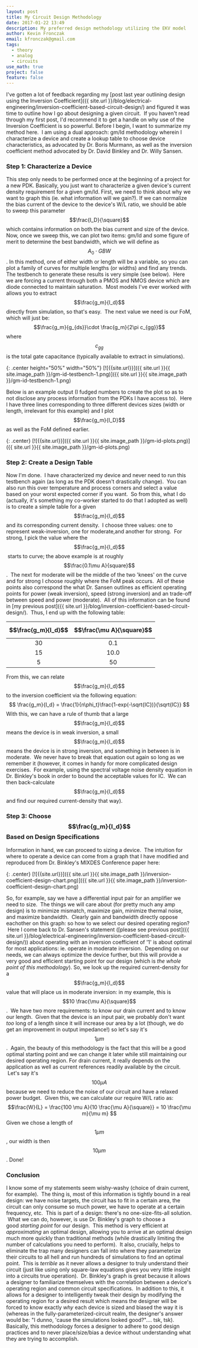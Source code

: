 ```yaml
---
layout: post
title: My Circuit Design Methodology
date: 2017-01-22 13:49
description: My preferred design methodology utilizing the EKV model
author: Kevin Fronczak
email: kfronczak@gmail.com
tags:
  - theory
  - analog
  - circuits
use_math: true
project: false
feature: false
---
```

I've gotten a lot of feedback regarding my [post last year outlining design using the Inversion Coefficient]({{ site.url }}/blog/electrical-engineering/inversion-coefficient-based-circuit-design/) and figured it was time to outline how I go about designing a given circuit.  If you haven't read through my first post, I'd recommend it to get a handle on why use of the Inversion Coefficient is so powerful. Before I begin, I want to summarize my method here.  I am using a dual approach: gm/Id methodology wherein I characterize a device and create a lookup table to choose device characteristics, as advocated by Dr. Boris Murmann, as well as the inversion coefficient method advocated by Dr. David Binkley and Dr. Willy Sansen.

### Step 1: Characterize a Device

This step only needs to be performed once at the beginning of a project for a new PDK. Basically, you just want to characterize a given device's current density requirement for a given gm/Id. First, we need to think about why we want to graph this (ie. what information will we gain?). If we can normalize the bias current of the device to the device's W/L ratio, we should be able to sweep this parameter $$\frac{I_D}{\square}$$ which contains information on both the bias current and size of the device. Now, once we sweep this, we can plot two items: gm/Id and some figure of merit to determine the best bandwidth, which we will define as $$A_0\cdot GBW$$. In this method, one of either width or length will be a variable, so you can plot a family of curves for multiple lengths (or widths) and find any trends. The testbench to generate these results is very simple (see below).  Here we are forcing a current through both a PMOS and NMOS device which are diode connected to maintain saturation.  Most models I've ever worked with allows you to extract $$\frac{g_m}{I_d}$$ directly from simulation, so that's easy.  The next value we need is our FoM, which will just be: $$\frac{g_m}{g_{ds}}\cdot \frac{g_m}{2\pi c_{gg}}$$ where $$c_{gg}$$ is the total gate capacitance (typically available to extract in simulations).

{: .center height="50%" width="50%"}
[![{{site.url}}]({{ site.url }}{{ site.image_path }}/gm-id-testbench-1.png)]({{ site.url }}{{ site.image_path }}/gm-id-testbench-1.png)

Below is an example output (I fudged numbers to create the plot so as to not disclose any process information from the PDKs I have access to).  Here I have three lines corresponding to three different devices sizes (width or length, irrelevant for this example) and I plot $$\frac{g_m}{I_D}$$ as well as the FoM defined earlier.

{: .center}
[![{{site.url}}]({{ site.url }}{{ site.image_path }}/gm-id-plots.png)]({{ site.url }}{{ site.image_path }}/gm-id-plots.png)

### Step 2: Create a Design Table

Now I'm done.  I have characterized my device and never need to run this testbench again (as long as the PDK doesn't drastically change).  You can also run this over temperature and process corners and select a value based on your worst expected corner if you want.  So from this, what I do (actually, it's something my co-worker started to do that I adopted as well) is to create a simple table for a given $$\frac{g_m}{I_d}$$ and its corresponding current density.  I choose three values: one to represent weak-inversion, one for moderate,and another for strong.  For strong, I pick the value where the $$\frac{g_m}{I_d}$$ starts to curve; the above example is at roughly $$\frac{0.1\mu A}{square}$$.  The next for moderate will be the middle of the two 'knees' on the curve and for strong I choose roughly where the FoM peak occurs.  All of these points also correspond the what Dr. Sansen outlines as efficient operating points for power (weak inversion), speed (strong inversion) and an trade-off between speed and power (moderate).  All of this information can be found in [my previous post]({{ site.url }}/blog/inversion-coefficient-based-circuit-design/).  Thus, I end up with the following table:

| $$\frac{g_m}{I_d}$$ | $$\frac{\mu A}{\square}$$ |
|:-------------------:|:-------------------------:|
|         30          |             0.1           |
|         15          |            10.0           |
|          5          |            50             |

 From this, we can relate $$\frac{g_m}{I_d}$$ to the inversion coefficient via the following equation: $$ \frac{g_m}{I_d} = \frac{1}{n\phi_t}\frac{1-exp(-\sqrt{IC})}{\sqrt{IC}} $$ With this, we can have a rule of thumb that a large $$\frac{g_m}{I_d}$$ means the device is in weak inversion, a small $$\frac{g_m}{I_d}$$ means the device is in strong inversion, and something in between is in moderate.  We never have to break that equation out again so long as we remember it (however, it comes in handy for more complicated design exercises.  For example, using the spectral voltage noise density equation in Dr. Binkley's book in order to bound the acceptable values for IC.  We can then back-calculate $$\frac{g_m}{I_d}$$ and find our required current-density that way).

### Step 3: Choose $$\frac{g_m}{I_d}$$ Based on Design Specifications

Information in hand, we can proceed to sizing a device.  The intuition for where to operate a device can come from a graph that I have modified and reproduced from Dr. Binkley's MIXDES Conference paper here:

{: .center}
[![{{site.url}}]({{ site.url }}{{ site.image_path }}/inversion-coefficient-design-chart.png)]({{ site.url }}{{ site.image_path }}/inversion-coefficient-design-chart.png)

So, for example, say we have a differential input pair for an amplifier we need to size.  The things we will care about (for pretty much any amp design) is to minimize mismatch, maximize gain, minimize thermal noise, and maximize bandwidth.  Clearly gain and bandwidth directly oppose eachother on this graph: so how to we select our desired operating region?  Here I come back to Dr. Sansen's statement ([please see previous post]({{ site.url }}/blog/electrical-engineering/inversion-coefficient-based-circuit-design/)) about operating with an inversion coefficient of '1' is about optimal for most applications: ie. operate in moderate inversion.  Depending on our needs, we can always optimize the device further, but this will provide a very good and efficient starting point for our design (which is _the whole point of this methodology_). So, we look up the required current-density for a $$\frac{g_m}{I_d}$$ value that will place us in moderate inversion: in my example, this is $$10 \frac{\mu A}{\square}$$.  We have two more requirements: to know our drain current and to know our length.  Given that the device is an input pair, we probably don't want _too_ long of a length since it will increase our area by a lot (though, we do get an improvement in output impedance!) so let's say it's $$1 \mu m$$.  Again, the beauty of this methodology is the fact that this will be a good optimal starting point and we can change it later while still maintaining our desired operating region. For drain current, it really depends on the application as well as current references readily available by the circuit.  Let's say it's $$100 \mu A$$ because we need to reduce the noise of our circuit and have a relaxed power budget.  Given this, we can calculate our require W/L ratio as: $$\frac{W}{L} = \frac{100 \mu A}{10 \frac{\mu A}{\square}} = 10 \frac{\mu m}{\mu m} $$ Given we chose a length of $$1 \mu m$$, our width is then $$10 \mu m$$. Done!

### Conclusion

I know some of my statements seem wishy-washy (choice of drain current, for example).  The thing is, most of this information is tightly bound in a real design: we have noise targets, the circuit has to fit in a certain area, the circuit can only consume so much power, we have to operate at a certain frequency, etc.  This is part of a design: there's no one-size-fits-all solution.  What we can do, however, is use Dr. Binkley's graph to choose a good _starting point_ for our design.  This method is very efficient at _approximating_ an optimal design, allowing you to arrive at an optimal design much more quickly than traditional methods (while drastically limiting the number of calculations you need to perform).  It also, crucially, helps to eliminate the trap many designers can fall into where they parameterize their circuits to all hell and run hundreds of simulations to find an optimal point.  This is _terrible_ as it never allows a designer to truly understand their circuit (just like using only square-law equations gives you very little insight into a circuits true operation).  Dr. Binkley's graph is great because it allows a designer to familiarize themselves with the correlation between a device's operating region and common circuit specifications.  In addition to this, it allows for a designer to intelligently tweak their design by modifying the operating region for a desired result which means the designer will be forced to know exactly _why_ each device is sized and biased the way it is (whereas in the fully-parameterized-circuit realm, the designer's answer would be: "I dunno, 'cause the simulations looked good?".... tsk, tsk). Basically, this methodology forces a designer to adhere to good design practices and to never place/size/bias a device without understanding what they are trying to accomplish.
